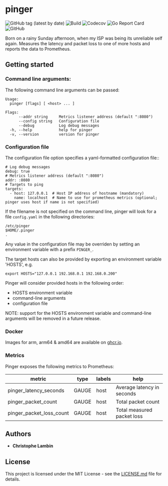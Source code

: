 # pinger
![GitHub tag (latest by date)](https://img.shields.io/github/v/tag/clambin/pinger?color=green&label=Release&style=plastic)
![Build](https://github.com/clambin/pinger/workflows/Build/badge.svg)
![Codecov](https://img.shields.io/codecov/c/gh/clambin/pinger?style=plastic)
![Go Report Card](https://goreportcard.com/badge/github.com/clambin/pinger)
![GitHub](https://img.shields.io/github/license/clambin/pinger?style=plastic)

Born on a rainy Sunday afternoon, when my ISP was being its unreliable self again.  Measures the latency and packet loss to one of more hosts and reports the data to Prometheus.

## Getting started
### Command line arguments:

The following command line arguments can be passed:

```
Usage:
  pinger [flags] [ <host> ... ]

Flags:
      --addr string     Metrics listener address (default ":8080")
      --config string   Configuration file
      --debug           Log debug messages
  -h, --help            help for pinger
  -v, --version         version for pinger
```

### Configuration file
The configuration file option specifies a yaml-formatted configuration file::

```
# Log debug messages
debug: true
# Metrics listener address (default ":8080")
addr: :8080
# Targets to ping
targets: 
  - host: 127.0.0.1  # Host IP address of hostname (mandatory)
    name: localhost  # Name to use for prometheus metrics (optional; pinger uses host if name is not specified)
```

If the filename is not specified on the command line, pinger will look for a file `config.yaml` in the following directories:

```
/etc/pinger
$HOME/.pinger
.
```

Any value in the configuration file may be overriden by setting an environment variable with a prefix `PINGER_`.


The target hosts can also be provided by exporting an environment variable 'HOSTS', e.g.

```
export HOSTS="127.0.0.1 192.168.0.1 192.168.0.200"
```

Pinger will consider provided hosts in the following order:

- HOSTS environment variable
- command-line arguments
- configuration file

NOTE: support for the HOSTS environment variable and command-line arguments will be removed in a future release. 

### Docker

Images for arm, arm64 & amd64 are available on [ghcr.io](https://ghcr.io/clambin/pinger).

### Metrics

Pinger exposes the following metrics to Prometheus:

| metric | type |  labels | help |
| --- | --- |  --- | --- |
| pinger_latency_seconds | GAUGE | host|Average latency in seconds |
| pinger_packet_count | GAUGE | host|Total packet count |
| pinger_packet_loss_count | GAUGE | host|Total measured packet loss |

## Authors

* **Christophe Lambin**

## License

This project is licensed under the MIT License - see the [LICENSE.md](LICENSE.md) file for details.

